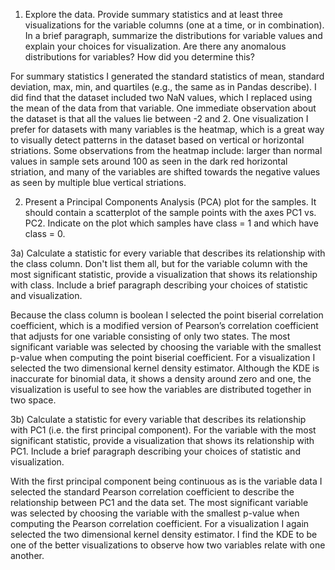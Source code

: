 1) Explore the data. Provide summary statistics and at least three visualizations for the variable columns (one at a time, or in combination). In a brief paragraph, summarize the distributions for variable values and explain your choices for visualization. Are there any anomalous distributions for variables? How did you determine this? 

For summary statistics I generated the standard statistics of mean, standard deviation, max, min, and quartiles (e.g., the same as in Pandas describe). I did find that the dataset included two NaN values, which I replaced using the mean of the data from that variable. One immediate observation about the dataset is that all the values lie between -2 and 2. One visualization I prefer for datasets with many variables is the heatmap, which is a great way to visually detect patterns in the dataset based on vertical or horizontal striations. Some observations from the heatmap include: larger than normal values in sample sets around 100 as seen in the dark red horizontal striation, and many of the variables are shifted towards the negative values as seen by multiple blue vertical striations. 

2) Present a Principal Components Analysis (PCA) plot for the samples. It should contain a scatterplot of the sample points with the axes PC1 vs. PC2. Indicate on the plot which samples have class = 1 and which have class = 0. 

3a) Calculate a statistic for every variable that describes its relationship with the class column. Don't list them all, but for the variable column with the most significant statistic, provide a visualization that shows its relationship with class. Include a brief paragraph describing your choices of statistic and visualization. 

Because the class column is boolean I selected the point biserial correlation coefficient, which is a modified version of Pearson’s correlation coefficient that adjusts for one variable consisting of only two states. The most significant variable was selected by choosing the variable with the smallest p-value when computing the point biserial coefficient. For a visualization I selected the two dimensional kernel density estimator. Although the KDE is inaccurate for binomial data, it shows a density around zero and one, the visualization is useful to see how the variables are distributed together in two space. 

3b) Calculate a statistic for every variable that describes its relationship with PC1 (i.e. the first principal component). For the variable with the most significant statistic, provide a visualization that shows its relationship with PC1. Include a brief paragraph describing your choices of statistic and visualization. 

With the first principal component being continuous as is the variable data I selected the standard Pearson correlation coefficient to describe the relationship between PC1 and the data set. The most significant variable was selected by choosing the variable with the smallest p-value when computing the Pearson correlation coefficient. For a visualization I again selected the two dimensional kernel density estimator. I find the KDE to be one of the better visualizations to observe how two variables relate with one another. 
